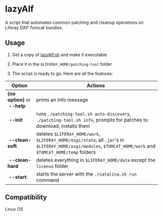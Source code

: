 # lazyAlf

A script that automates common patching and cleanup operations on Liferay DXP Tomcat bundles.

## Usage
1) Get a copy of [lazyAlf.sh](https://github.com/alffox/lazy-alf/raw/master/lazyAlf.sh) and make it executable

2) Place it in the `$LIFERAY_HOME/patching-tool` folder

3) The script is ready to go. Here are all the features:

| Option| Actions| 
| ------------- | ------------- | 
| **(no option)** or **&nbsp;--help** | prints an info message | 
| **&nbsp;--init** | runs `./patching-tool.sh auto-discovery`, `./patching-tool.sh info`, prompts for patches to download, installs them | 
| **&nbsp;--clean-soft** | deletes `$LIFERAY_HOME/work`, `$LIFERAY_HOME/osgi/state`, all `.jar`'s in `$LIFERAY_HOME/osgi/modules`, `$TOMCAT_HOME/work` and `$TOMCAT_HOME/temp` folders | 
| **&nbsp;--clean-hard** | deletes everything in `$LIFERAY_HOME/data` except the `license` folder | 
| **&nbsp;--start**: | starts the server with the `./catalina.sh run` command | 

## Compatibility
Linux OS
